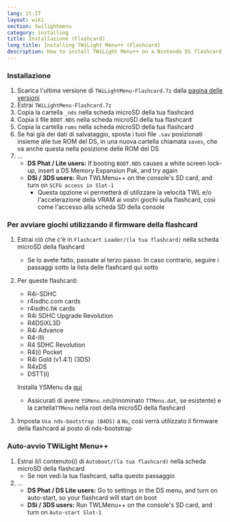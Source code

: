```yaml
---
lang: it-IT
layout: wiki
section: twilightmenu
category: installing
title: Installazione (Flashcard)
long_title: Installing TWiLight Menu++ (Flashcard)
description: How to install TWiLight Menu++ on a Nintendo DS flashcard
---
```


### Installazione
1. Scarica l'ultima versione di `TWiLightMenu-Flashcard.7z` dalla [pagina delle versioni](https://github.com/DS-Homebrew/TWiLightMenu/releases)
1. Estrai `TWiLightMenu-Flashcard.7z`
1. Copia la cartella `_nds` nella scheda microSD della tua flashcard
1. Copia il file `BOOT.NDS` nella scheda microSD della tua flashcard
1. Copia la cartella `roms` nella scheda microSD della tua flashcard
1. Se hai già dei dati di salvataggio, sposta i tuoi file `.sav` posizionati insieme alle tue ROM del DS, in una nuova cartella chiamata `saves`, che va anche questa nella posizione delle ROM del DS
1. ...
   - **DS Phat / Lite users:** If booting `BOOT.NDS` causes a white screen lock-up, insert a DS Memory Expansion Pak, and try again
   - **DSi / 3DS users:** Run TWLMenu++ on the console's SD card, and turn on `SCFG access in Slot-1`
      - Questa opzione vi permetterà di utilizzare la velocità TWL e/o l'accelerazione della VRAM ai vostri giochi sulla flashcard, così come l'accesso alla scheda SD della console

### Per avviare giochi utilizzando il firmware della flashcard
1. Estrai ciò che c'è in `Flashcart Loader/(la tua flashcard)` nella scheda microSD della flashcard
   - Se lo avete fatto, passate al terzo passo. In caso contrario, seguire i passaggi sotto la lista delle flashcard qui sotto

1. Per queste flashcard:
   - R4i-SDHC
   - r4isdhc.com cards
   - r4isdhc.hk cards
   - R4i SDHC Upgrade Revolution
   - R4DSiXL3D
   - R4i Advance
   - R4-IIIi
   - R4 SDHC Revolution
   - R4(i) Pocket
   - R4i Gold (v1.4.1) (3DS)
   - R4xDS
   - DSTT(i)

   Installa YSMenu da [qui](https://gbatemp.net/threads/retrogamefan-updates-releases.267243/)
      - Assicurati di avere `YSMenu.nds`(rinominato `TTMenu.dat`, se esistente) e la cartella`TTMenu` nella root della microSD della flashcard
1. Imposta `Usa nds-bootstrap (B4DS)` a `No`, così verrà utilizzato il firmware della flashcard al posto di nds-bootstrap

### Auto-avvio TWiLight Menu++
1. Estrai il/i contenuto(i) di `Autoboot/(la tua flashcard)` nella scheda microSD della flashcard
   - Se non vedi la tua flashcard, salta questo passaggio
1. ...
   - **DS Phat / DS Lite users:** Go to settings in the DS menu, and turn on auto-start, so your flashcard will start on boot
   - **DSi / 3DS users:** Run TWLMenu++ on the console's SD card, and turn on `Auto-start Slot-1`
